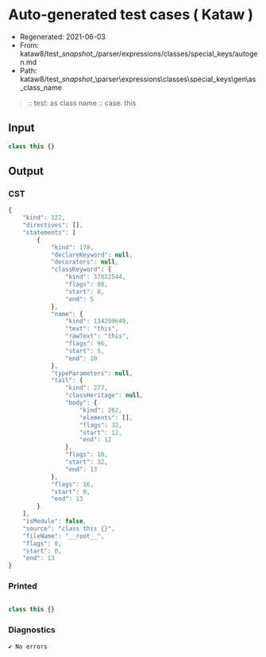 # Auto-generated test cases ( Kataw )
- Regenerated: 2021-06-03
- From: kataw8/test\__snapshot__/parser/expressions/classes/special_keys/autogen.md
- Path: kataw8/test\__snapshot__\parser\expressions\classes\special_keys\gen\as_class_name
> :: test: as class name
> :: case: this
## Input

`````js
class this {}
`````
## Output

### CST

```javascript
{
    "kind": 122,
    "directives": [],
    "statements": [
        {
            "kind": 178,
            "declareKeyword": null,
            "decorators": null,
            "classKeyword": {
                "kind": 37822544,
                "flags": 80,
                "start": 0,
                "end": 5
            },
            "name": {
                "kind": 134299649,
                "text": "this",
                "rawText": "this",
                "flags": 96,
                "start": 5,
                "end": 10
            },
            "typeParameters": null,
            "tail": {
                "kind": 277,
                "classHeritage": null,
                "body": {
                    "kind": 262,
                    "elements": [],
                    "flags": 32,
                    "start": 12,
                    "end": 12
                },
                "flags": 10,
                "start": 32,
                "end": 13
            },
            "flags": 16,
            "start": 0,
            "end": 13
        }
    ],
    "isModule": false,
    "source": "class this {}",
    "fileName": "__root__",
    "flags": 0,
    "start": 0,
    "end": 13
}
```

### Printed

```javascript

class this {}
```

### Diagnostics

```javascript
✔ No errors
```

